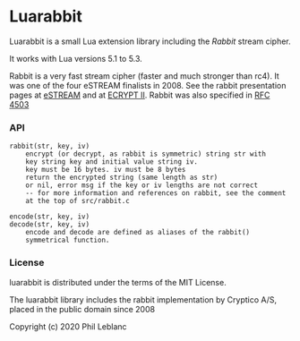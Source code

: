 # Luarabbit

Luarabbit is a small Lua extension library including the *Rabbit* stream cipher. 

It works with Lua versions 5.1 to 5.3.

Rabbit is a very fast stream cipher (faster and much stronger than rc4). It was one of the four eSTREAM finalists in 2008. See the rabbit presentation pages at [eSTREAM](http://www.ecrypt.eu.org/stream/rabbitpf.html) and at [ECRYPT II](http://www.ecrypt.eu.org/stream/e2-rabbit.html).  Rabbit was also specified in [RFC 4503](http://www.ietf.org/rfc/rfc4503.txt)

### API

```
rabbit(str, key, iv)
	encrypt (or decrypt, as rabbit is symmetric) string str with 
	key string key and initial value string iv.
	key must be 16 bytes. iv must be 8 bytes
	return the encrypted string (same length as str)
	or nil, error msg if the key or iv lengths are not correct
	-- for more information and references on rabbit, see the comment 
	at the top of src/rabbit.c

encode(str, key, iv)
decode(str, key, iv)
	encode and decode are defined as aliases of the rabbit() 
	symmetrical function.
```

### License

luarabbit is distributed under the terms of the MIT License. 

The luarabbit library includes the rabbit implementation by Cryptico A/S, placed in the public domain since 2008

Copyright (c) 2020  Phil Leblanc 


	




